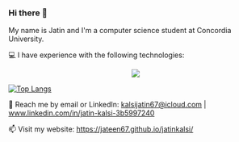 ### Hi there 👋

My name is Jatin and I'm a computer science student at Concordia University.

💻 I have experience with the following technologies:
<p align="center">
  <a href="https://skillicons.dev">
    <img src="https://skillicons.dev/icons?i=html,css,js,react,express,postgres,java,python,ruby,rails,cs,dotnet,bootstrap" />
  </a>
</p>

[![Top Langs](https://github-readme-stats.vercel.app/api/top-langs/?username=jateen67&hide=html,css&theme=redical)](https://github.com/anuraghazra/github-readme-stats)


💬 Reach me by email or LinkedIn: kalsijatin67@icloud.com | www.linkedin.com/in/jatin-kalsi-3b5997240

📫 Visit my website: https://jateen67.github.io/jatinkalsi/
